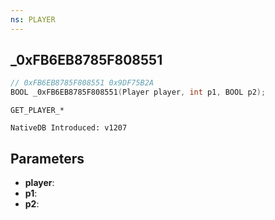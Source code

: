 ```yaml
---
ns: PLAYER
---
```

## _0xFB6EB8785F808551

```c
// 0xFB6EB8785F808551 0x9DF75B2A
BOOL _0xFB6EB8785F808551(Player player, int p1, BOOL p2);
```

```
GET_PLAYER_*

NativeDB Introduced: v1207
```

## Parameters
* **player**:
* **p1**:
* **p2**:
